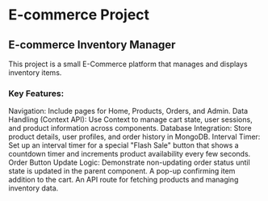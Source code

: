 # E-commerce Project
## E-commerce Inventory Manager

This project is a small E-Commerce platform that manages and displays inventory items.

### Key Features:
Navigation: Include pages for Home, Products, Orders, and Admin.
Data Handling (Context API): Use Context to manage cart state, user sessions, and product information across components.
Database Integration: Store product details, user profiles, and order history in MongoDB.
Interval Timer: Set up an interval timer for a special "Flash Sale" button that shows a countdown timer and increments product availability every few seconds.
Order Button Update Logic: Demonstrate non-updating order status until state is updated in the parent component.
A pop-up confirming item addition to the cart.
An API route for fetching products and managing inventory data.
